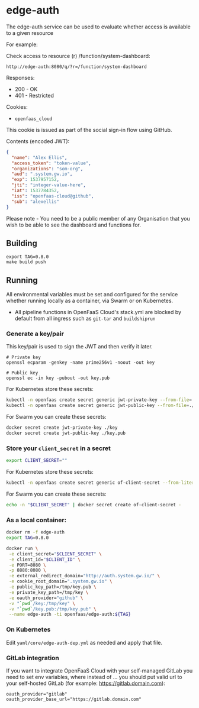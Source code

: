 edge-auth
=======

The edge-auth service can be used to evaluate whether access is available to a given resource

For example:

Check access to resource (r) /function/system-dashboard:

```
http://edge-auth:8080/q/?r=/function/system-dashboard
```

Responses:

* 200 - OK
* 401 - Restricted

Cookies:

* `openfaas_cloud`

This cookie is issued as part of the social sign-in flow using GitHub.

Contents (encoded JWT):

```json
{
  "name": "Alex Ellis",
  "access_token": "token-value",
  "organizations": "som-org",
  "aud": ".system.gw.io",
  "exp": 1537957152,
  "jti": "integer-value-here",
  "iat": 1537784352,
  "iss": "openfaas-cloud@github",
  "sub": "alexellis"
}
```

Please note - You need to be a public member of any Organisation that you wish to be able to see the dashboard and functions for.

## Building

```
export TAG=0.8.0
make build push
```

## Running

All environmental variables must be set and configured for the service whether running locally as a container, via Swarm or on Kubernetes.

* All pipeline functions in OpenFaaS Cloud's stack.yml are blocked by default from all ingress such as `git-tar` and `buildshiprun`

### Generate a key/pair

This key/pair is used to sign the JWT and then verify it later.

```
# Private key
openssl ecparam -genkey -name prime256v1 -noout -out key

# Public key
openssl ec -in key -pubout -out key.pub
```

For Kubernetes store these secrets:

```sh
kubectl -n openfaas create secret generic jwt-private-key --from-file=./key
kubectl -n openfaas create secret generic jwt-public-key --from-file=./key.pub
```

For Swarm you can create these secrets:

```sh
docker secret create jwt-private-key ./key
docker secret create jwt-public-key ./key.pub
```

### Store your `client_secret` in a secret


```sh
export CLIENT_SECRET=""
```

For Kubernetes store these secrets:


```sh
kubectl -n openfaas create secret generic of-client-secret --from-literal="of-client-secret=$CLIENT_SECRET"
```

For Swarm you can create these secrets:

```sh
echo -n "$CLIENT_SECRET" | docker secret create of-client-secret -
```

### As a local container:

```sh
docker rm -f edge-auth
export TAG=0.8.0

docker run \
 -e client_secret="$CLIENT_SECRET" \
 -e client_id="$CLIENT_ID" \
 -e PORT=8080 \
 -p 8880:8080 \
 -e external_redirect_domain="http://auth.system.gw.io/" \
 -e cookie_root_domain=".system.gw.io" \
 -e public_key_path=/tmp/key.pub \
 -e private_key_path=/tmp/key \
 -e oauth_provider="github" \
 -v "`pwd`/key:/tmp/key" \
 -v "`pwd`/key.pub:/tmp/key.pub" \
 --name edge-auth -ti openfaas/edge-auth:${TAG}
```

### On Kubernetes

Edit `yaml/core/edge-auth-dep.yml` as needed and apply that file.

### GitLab integration

If you want to integrate OpenFaaS Cloud with your self-managed GitLab you need to set env variables, where instead of ... you should put valid url to your self-hosted GitLab (for example: https://gitlab.domain.com):

```
oauth_provider="gitlab"
oauth_provider_base_url="https://gitlab.domain.com"
```
